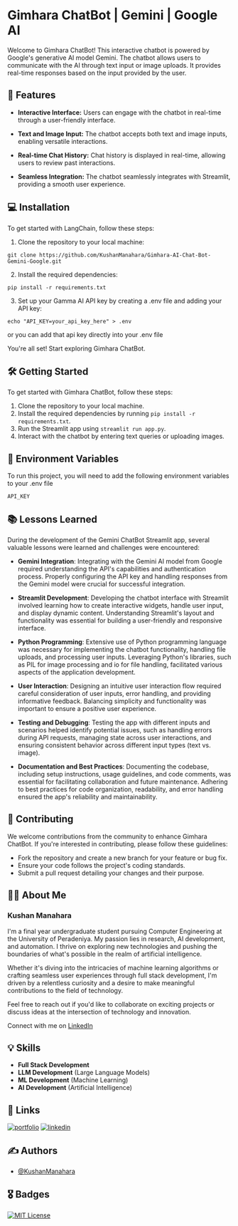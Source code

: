 # Gimhara ChatBot | Gemini | Google AI

Welcome to Gimhara ChatBot! This interactive chatbot is powered by Google's generative AI model Gemini. The chatbot allows users to communicate with the AI through text input or image uploads. It provides real-time responses based on the input provided by the user.

## 🚀 Features

- **Interactive Interface:** Users can engage with the chatbot in real-time through a user-friendly interface.

- **Text and Image Input:** The chatbot accepts both text and image inputs, enabling versatile interactions.

- **Real-time Chat History:** Chat history is displayed in real-time, allowing users to review past interactions.

- **Seamless Integration:** The chatbot seamlessly integrates with Streamlit, providing a smooth user experience.

## 💻 Installation

To get started with LangChain, follow these steps:

1. Clone the repository to your local machine:

```
git clone https://github.com/KushanManahara/Gimhara-AI-Chat-Bot-Gemini-Google.git
```

2. Install the required dependencies:

```
pip install -r requirements.txt
```

3. Set up your Gamma AI API key by creating a .env file and adding your API key:

```
echo "API_KEY=your_api_key_here" > .env
```

or you can add that api key directly into your .env file

You're all set! Start exploring Gimhara ChatBot.

## 🛠️ Getting Started

To get started with Gimhara ChatBot, follow these steps:

1. Clone the repository to your local machine.
2. Install the required dependencies by running `pip install -r requirements.txt`.
3. Run the Streamlit app using `streamlit run app.py`.
4. Interact with the chatbot by entering text queries or uploading images.

## 🔑 Environment Variables

To run this project, you will need to add the following environment variables to your .env file

`API_KEY`

## 📚 Lessons Learned

During the development of the Gemini ChatBot Streamlit app, several valuable lessons were learned and challenges were encountered:

- **Gemini Integration**: Integrating with the Gemini AI model from Google required understanding the API's capabilities and authentication process. Properly configuring the API key and handling responses from the Gemini model were crucial for successful integration.

- **Streamlit Development**: Developing the chatbot interface with Streamlit involved learning how to create interactive widgets, handle user input, and display dynamic content. Understanding Streamlit's layout and functionality was essential for building a user-friendly and responsive interface.

- **Python Programming**: Extensive use of Python programming language was necessary for implementing the chatbot functionality, handling file uploads, and processing user inputs. Leveraging Python's libraries, such as PIL for image processing and io for file handling, facilitated various aspects of the application development.

- **User Interaction**: Designing an intuitive user interaction flow required careful consideration of user inputs, error handling, and providing informative feedback. Balancing simplicity and functionality was important to ensure a positive user experience.

- **Testing and Debugging**: Testing the app with different inputs and scenarios helped identify potential issues, such as handling errors during API requests, managing state across user interactions, and ensuring consistent behavior across different input types (text vs. image).

- **Documentation and Best Practices**: Documenting the codebase, including setup instructions, usage guidelines, and code comments, was essential for facilitating collaboration and future maintenance. Adhering to best practices for code organization, readability, and error handling ensured the app's reliability and maintainability.

## 🤝 Contributing

We welcome contributions from the community to enhance Gimhara ChatBot. If you're interested in contributing, please follow these guidelines:

- Fork the repository and create a new branch for your feature or bug fix.
- Ensure your code follows the project's coding standards.
- Submit a pull request detailing your changes and their purpose.

## 🧑‍💼 About Me

### Kushan Manahara

I'm a final year undergraduate student pursuing Computer Engineering at the University of Peradeniya. My passion lies in research, AI development, and automation. I thrive on exploring new technologies and pushing the boundaries of what's possible in the realm of artificial intelligence.

Whether it's diving into the intricacies of machine learning algorithms or crafting seamless user experiences through full stack development, I'm driven by a relentless curiosity and a desire to make meaningful contributions to the field of technology.

Feel free to reach out if you'd like to collaborate on exciting projects or discuss ideas at the intersection of technology and innovation.

Connect with me on [LinkedIn](<[Your_LinkedIn_Profile_URL](https://www.linkedin.com/in/kushan-manahara/)>)

## 💡 Skills

- **Full Stack Development**
- **LLM Development** (Large Language Models)
- **ML Development** (Machine Learning)
- **AI Development** (Artificial Intelligence)

## 🔗 Links

[![portfolio](https://img.shields.io/badge/my_portfolio-000?style=for-the-badge&logo=ko-fi&logoColor=white)](https://kushan-portfollio.vercel.app/)
[![linkedin](https://img.shields.io/badge/linkedin-0A66C2?style=for-the-badge&logo=linkedin&logoColor=white)](https://www.linkedin.com/in/kushan-manahara/)

## ✍️ Authors

- [@KushanManahara](https://github.com/KushanManahara/)

## 🎖️ Badges

[![MIT License](https://img.shields.io/badge/License-MIT-green.svg)](https://choosealicense.com/licenses/mit/)
